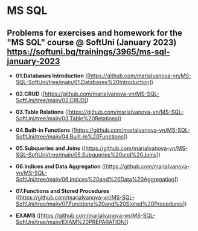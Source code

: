 # MS SQL


## Problems for exercises and homework for the "MS SQL" course @ SoftUni (January 2023)  https://softuni.bg/trainings/3965/ms-sql-january-2023


- **01.Databases Introduction** ([https://github.com/mariaIvanova-vn/MS-SQL-SoftUni/tree/main/01.Databases%20Introduction])

- **02.CRUD** ([https://github.com/mariaIvanova-vn/MS-SQL-SoftUni/tree/main/02.CRUD])

- **03.Table Relations** ([https://github.com/mariaIvanova-vn/MS-SQL-SoftUni/tree/main/03.Table%20Relations])

- **04.Built-in Functions** ([https://github.com/mariaIvanova-vn/MS-SQL-SoftUni/tree/main/04.Built-in%20Functions])

- **05.Subqueries and Joins** ([https://github.com/mariaIvanova-vn/MS-SQL-SoftUni/tree/main/05.Subqueries%20and%20Joins])

- **06.Indices and Data Aggregation** ([https://github.com/mariaIvanova-vn/MS-SQL-SoftUni/tree/main/06.Indices%20and%20Data%20Aggregation])

- **07.Functions and Stored Procedures** ([https://github.com/mariaIvanova-vn/MS-SQL-SoftUni/tree/main/07.Functions%20and%20Stored%20Procedures])

- **EXAMS** ([https://github.com/mariaIvanova-vn/MS-SQL-SoftUni/tree/main/EXAM%20PREPARATION])
